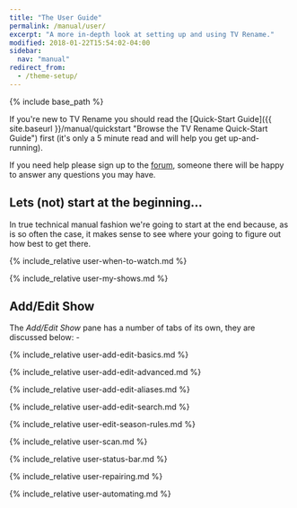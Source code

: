 ```yaml
---
title: "The User Guide"
permalink: /manual/user/
excerpt: "A more in-depth look at setting up and using TV Rename."
modified: 2018-01-22T15:54:02-04:00
sidebar:
  nav: "manual"
redirect_from:
  - /theme-setup/
---
```


{% include base_path %}

If you're new to TV&nbsp;Rename you should read the [Quick-Start&nbsp;Guide]({{ site.baseurl }}/manual/quickstart "Browse the TV&nbsp;Rename Quick-Start Guide") first (it's only a 5 minute read and will help you get up-and-running).

If you need help please sign up to the [forum](https://groups.google.com/forum/#!forum/tvrename "Visit the TVRename forum"), someone there will be happy to answer any questions you may have.

## Lets (not) start at the beginning...

In true technical manual fashion we're going to start at the end because, as is so often the case, it makes sense to see where your going to figure out how best to get there.

{% include_relative user-when-to-watch.md %}

{% include_relative user-my-shows.md %}

<!-- START ADD/EDIT SHOW -------------------- -->
## Add/Edit Show

The *Add/Edit Show* pane has a number of tabs of its own, they are discussed below: -

{% include_relative user-add-edit-basics.md %}

{% include_relative user-add-edit-advanced.md %}

{% include_relative user-add-edit-aliases.md %}

{% include_relative user-add-edit-search.md %}

<!-- END ADD/EDIT SHOW ---------------------- -->

{% include_relative user-edit-season-rules.md %}

{% include_relative user-scan.md %}

{% include_relative user-status-bar.md %}

{% include_relative user-repairing.md %}

{% include_relative user-automating.md %}

